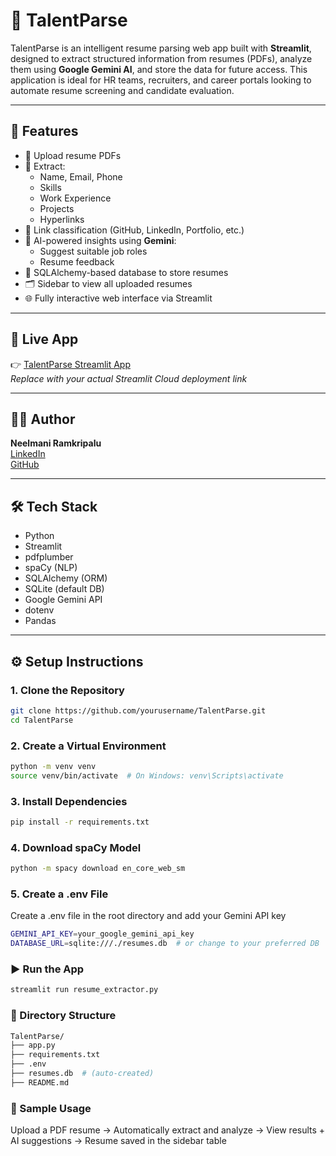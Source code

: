 # 🧠 TalentParse

TalentParse is an intelligent resume parsing web app built with **Streamlit**, designed to extract structured information from resumes (PDFs), analyze them using **Google Gemini AI**, and store the data for future access. This application is ideal for HR teams, recruiters, and career portals looking to automate resume screening and candidate evaluation.

---

## 🚀 Features

- 📄 Upload resume PDFs
- 🧠 Extract:
  - Name, Email, Phone
  - Skills
  - Work Experience
  - Projects
  - Hyperlinks
- 🔗 Link classification (GitHub, LinkedIn, Portfolio, etc.)
- 🤖 AI-powered insights using **Gemini**:
  - Suggest suitable job roles
  - Resume feedback
- 🧱 SQLAlchemy-based database to store resumes
- 🗂 Sidebar to view all uploaded resumes
- 🌐 Fully interactive web interface via Streamlit

---

## 🔗 Live App

👉 [TalentParse Streamlit App](https://share.streamlit.io/your-deployment-link)  
_Replace with your actual Streamlit Cloud deployment link_

---

## 👨‍💻 Author

**Neelmani Ramkripalu**  
[LinkedIn](https://www.linkedin.com/in/neelmaniramkripalu/)  
[GitHub](https://github.com/neelmaniramkripalu)

---

## 🛠️ Tech Stack

- Python
- Streamlit
- pdfplumber
- spaCy (NLP)
- SQLAlchemy (ORM)
- SQLite (default DB)
- Google Gemini API
- dotenv
- Pandas

---

## ⚙️ Setup Instructions

### 1. Clone the Repository

```bash
git clone https://github.com/yourusername/TalentParse.git
cd TalentParse
```

### 2. Create a Virtual Environment

```bash
python -m venv venv
source venv/bin/activate  # On Windows: venv\Scripts\activate
```
### 3. Install Dependencies

```bash
pip install -r requirements.txt
```

### 4. Download spaCy Model

```bash
python -m spacy download en_core_web_sm
```

### 5. Create a .env File
Create a .env file in the root directory and add your Gemini API key

```bash
GEMINI_API_KEY=your_google_gemini_api_key
DATABASE_URL=sqlite:///./resumes.db  # or change to your preferred DB

```

### ▶️ Run the App

```bash
streamlit run resume_extractor.py

```
### 📂 Directory Structure

```bash
TalentParse/
├── app.py
├── requirements.txt
├── .env
├── resumes.db  # (auto-created)
├── README.md

```

### 🧪 Sample Usage

Upload a PDF resume → Automatically extract and analyze → View results + AI suggestions → Resume saved in the sidebar table
